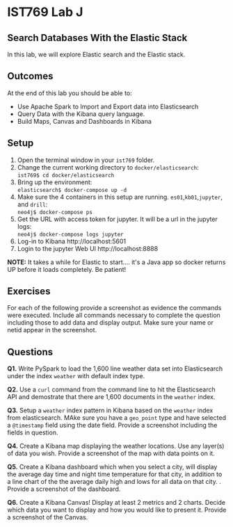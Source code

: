 # IST769 Lab J
## Search Databases With the Elastic Stack

In this lab, we will explore Elastic search and the Elastic stack. 

## Outcomes

At the end of this lab you should be able to:

- Use Apache Spark to Import and Export data into Elasticsearch
- Query Data with the Kibana query language.
- Build Maps, Canvas and Dashboards in Kibana

## Setup

1. Open the terminal window in your `ist769` folder.
1. Change the current working directory to `docker/elasticsearch`:  
`ist769$ cd docker/elasticsearch`
1. Bring up the environment:  
`elasticsearch$ docker-compose up -d`
1. Make sure the 4 containers in this setup are running. `es01`,`kb01`,`jupyter`, and `drill`:  
`neo4j$ docker-compose ps`
1. Get the URL with access token for jupyter. It will be a url in the jupyter logs:  
`neo4j$ docker-compose logs jupyter`
1. Log-in to Kibana http://localhost:5601
1. Login to the jupyter Web UI http://localhost:8888 

**NOTE:** It takes a while for Elastic to start.... it's a Java app so docker returns UP before it loads completely. Be patient!

## Exercises

For each of the following provide a screenshot as evidence the commands were executed. Include all commands necessary to complete the question including those to add data and display output. Make sure your name or netid appear in the screenshot.

## Questions

**Q1.** Write PySpark to load the 1,600 line weather data set into Elasticsearch under the index `weather` with default index type. 

**Q2.** Use a `curl` command from the command line to hit the Elasticsearch API and demostrate that there are 1,600 documents in the `weather` index. 

**Q3.** Setup a `weather` index pattern in Kibana based on the `weather` index from elasticsearch. MAke sure you have a `geo_point` type and have selected a `@timestamp` field using the date field. Provide a screenshot including the fields in question.

**Q4.** Create a Kibana map displaying the weather locations. Use any layer(s) of data you wish. Provide a screenshot of the map with data points on it. 

**Q5.** Create a Kibana dashboard which when you select a city, will display the average day time and night time temperature for that city, in addition to a line chart of the the average daily high and lows for all data on that city. . Provide a screenshot of the dashboard.

**Q6.** Create a Kibana Canvas! Display at least 2 metrics and 2 charts. Decide which data you want to display and how you would like to present it. Provide a screenshot of the Canvas.
